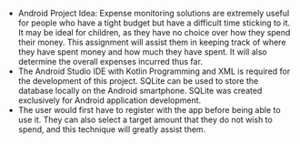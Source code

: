 - Android Project Idea: Expense monitoring solutions are extremely useful for people who have a tight budget but have a difficult time sticking to it. It may be ideal for children, as they have no choice over how they spend their money. This assignment will assist them in keeping track of where they have spent money and how much they have spent. It will also determine the overall expenses incurred thus far.
- The Android Studio IDE with Kotlin Programming and XML is required for the development of this project. SQLite can be used to store the database locally on the Android smartphone. SQLite was created exclusively for Android application development.
- The user would first have to register with the app before being able to use it. They can also select a target amount that they do not wish to spend, and this technique will greatly assist them.
